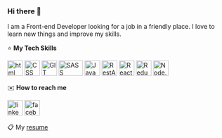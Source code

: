 ### Hi there 👋

<!--
**Aninok92/Aninok92** is a ✨ _special_ ✨ repository because its `README.md` (this file) appears on your GitHub profile.

Here are some ideas to get you started:

- 🔭 I’m currently working on ...
- 🌱 I’m currently learning ...
- 👯 I’m looking to collaborate on ...
- 🤔 I’m looking for help with ...
- 💬 Ask me about ...
- 📫 How to reach me: ...
- 😄 Pronouns: ...
- ⚡ Fun fact: ...
-->

I am a Front-end Developer looking for a job in a friendly place. I love to learn new things and improve my skills.

:star: **My Tech Skills**

<img alt ='html' height ='35px' src='https://img.shields.io/badge/html-A3A901.svg?&logo=HTML' /> <img alt ='CSS' height ='35px'  src='https://img.shields.io/badge/CSS  -F2D670.svg?&logo=CSS' /> <img alt ='GIT' height ='35px'  src='https://img.shields.io/badge/git  -FEECD4.svg?&logo=git' /> <img alt ='SASS' height ='35px'  width ='55px'  src='https://img.shields.io/badge/sass  -F2D670.svg?&logo=sass' /> <img alt ='JavaScript' height ='35px'  src='https://img.shields.io/badge/JavaScript  -A3A901.svg?&logo=JavaScript' /> <img alt ='RestAPI' height ='35px'  src='https://img.shields.io/badge/RestAPI -FEECD4.svg?&logo=RestAPI' /> <img alt ='React' height ='35px'  src='https://img.shields.io/badge/React  -F2D670.svg?&logo=React' /> <img alt ='Redux' height ='35px'  src='https://img.shields.io/badge/Redux -A3A901.svg?&logo=Redux' /> <img alt ='Node.js'  height ='35px'  src='https://img.shields.io/badge/Node.js -FEECD4.svg?&logo=Node.js' />

:envelope: **How to reach me**

[<img alt ='linkedin' height ='35px' src='https://img.shields.io/badge/linkedin-2867B2.svg?&logo=linkedin' />][linkedin] [<img alt='facebook' height ='35px' src='https://img.shields.io/badge/facebook-FEECD4.svg?&logo=facebook' />][facebook]

[linkedin]: https://www.linkedin.com/in/nina-vasilieva/
[facebook]: https://www.facebook.com/profile.php?id=100002098390997

:clipboard: My [resume](https://github.com/Aninok92/Aninok92/blob/main/myImage/my-resume.pdf)
